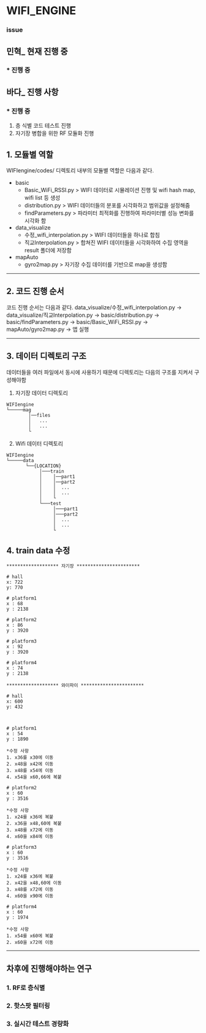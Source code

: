 # WIFI_ENGINE


### issue


## 민혁_ 현재 진행 중 
### * 진행 중 

## 바다_ 진행 사항
### * 진행 중 
1. 층 식별 코드 테스트 진행
2. 자기장 병합을 위한 RF 모듈화 진행 

## 1. 모듈별 역할
WIFIengine/codes/ 디렉토리 내부의 모듈별 역할은 다음과 같다.
+ basic
    + Basic_WiFi_RSSI.py  > WIFI 데이터로 시뮬레이션 진행 및 wifi hash map, wifi list 등 생성
    + distribution.py > WIFI 데이터들의 분포를 시각화하고 범위값을 설정해줌
    + findParameters.py > 파라미터 최적화를 진행하여 파라미터별 성능 변화를 시각화 함
+ data_visualize
    + 수정_wifi_interpolation.py > WIFI 데이터들을 하나로 합침
    + 직교Interpolation.py > 합쳐진 WIFI 데이터들을 시각화하여 수집 영역을 result 폴더에 저장함
+ mapAuto
    + gyro2map.py > 자기장 수집 데이터를 기반으로 map을 생성함

***



## 2. 코드 진행 순서
코드 진행 순서는 다음과 같다. 
data_visualize/수정_wifi_interpolation.py -> data_visualize/직교Interpolation.py -> basic/distribution.py -> basic/findParameters.py -> basic/Basic_WiFi_RSSI.py -> mapAuto/gyro2map.py -> 앱 실행

***



## 3. 데이터 디렉토리 구조
데이터들을 여러 파일에서 동시에 사용하기 때문에 디렉토리는 다음의 구조를 지켜서 구성해야함
1. 자기장 데이터 디렉토리
```
WIFIengine
└─────mag
        │──files
        │   ...
        │   ...     
        └            
```
2. Wifi 데이터 디렉토리 
```
WIFIengine
└─────data
       └──{LOCATION}
            │───train
            │    │──part1
            │    │──part2
            │    │  ...
            │    │  ...
            │    └
            └───test
                 │───part1
                 │───part2
                 │  ...                
                 │  ...                
                 └
```

## 4. train data 수정
```
******************* 자기장 *********************** 

# hall
x: 722
y: 770

# platform1 
x : 68
y : 2138

# platform2
x : 86
y : 3920

# platform3 
x : 92
y : 3920

# platform4 
x : 74
y : 2138

******************* 와이파이 *********************** 

# hall
x: 600
y: 432



# platform1 
x : 54
y : 1890

*수정 사항 
1. x36를 x30에 이동
2. x48을 x42에 이동
3. x48를 x54에 이동
4. x54을 x60,66에 복붙

# platform2
x : 60
y : 3516

*수정 사항 
1. x24를 x36에 복붙
2. x36을 x48,60에 복붙
3. x48를 x72에 이동
4. x60을 x84에 이동

# platform3 
x : 60
y : 3516

*수정 사항 
1. x24를 x36에 복붙
2. x42을 x48,60에 이동
3. x48를 x72에 이동
4. x60을 x90에 이동

# platform4 
x : 60
y : 1974

*수정 사항 
1. x54를 x60에 복붙
2. x60을 x72에 이동
```

***

## 차후에 진행해야하는 연구
### 1. RF로 층식별
### 2. 핫스팟 필터링
### 3. 실시간 테스트 경량화 


